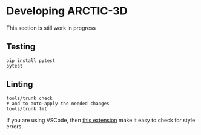 # Developing ARCTIC-3D

This section is still work in progress

## Testing

```text
pip install pytest
pytest
```

## Linting

```text
tools/trunk check
# and to auto-apply the needed changes
tools/trunk fmt
```

If you are using VSCode, then [this extension](https://marketplace.visualstudio.com/items?itemName=Trunk.io) make it easy to check for style errors.
